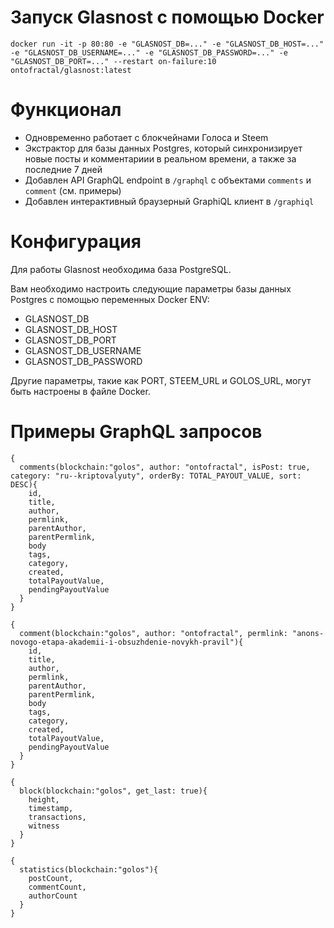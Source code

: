 # Запуск Glasnost с помощью Docker

```
docker run -it -p 80:80 -e "GLASNOST_DB=..." -e "GLASNOST_DB_HOST=..." -e "GLASNOST_DB_USERNAME=..." -e "GLASNOST_DB_PASSWORD=..." -e "GLASNOST_DB_PORT=..." --restart on-failure:10 ontofractal/glasnost:latest
```

# Функционал

* Одновременно работает с блокчейнами Голоса и Steem
* Экстрактор для базы данных Postgres, который синхронизирует новые посты и комментариии в реальном времени, а также за последние 7 дней
* Добавлен API GraphQL endpoint в `/graphql` с объектами `comments` и `comment` (см. примеры)
* Добавлен интерактивный браузерный GraphiQL клиент в `/graphiql`

# Конфигурация

Для работы Glasnost необходима база PostgreSQL.

Вам необходимо настроить следующие параметры базы данных Postgres с помощью переменных Docker ENV:

* GLASNOST_DB
* GLASNOST_DB_HOST
* GLASNOST_DB_PORT
* GLASNOST_DB_USERNAME
* GLASNOST_DB_PASSWORD

Другие параметры, такие как PORT, STEEM_URL и GOLOS_URL, могут быть настроены в файле Docker.

# Примеры GraphQL запросов

```
{
  comments(blockchain:"golos", author: "ontofractal", isPost: true, category: "ru--kriptovalyuty", orderBy: TOTAL_PAYOUT_VALUE, sort: DESC){
    id,
    title,
    author,
    permlink,
    parentAuthor,
    parentPermlink,
    body
    tags,
    category,
    created,
    totalPayoutValue,
    pendingPayoutValue
  }
}
```


```
{
  comment(blockchain:"golos", author: "ontofractal", permlink: "anons-novogo-etapa-akademii-i-obsuzhdenie-novykh-pravil"){
    id,
    title,
    author,
    permlink,
    parentAuthor,
    parentPermlink,
    body
    tags,
    category,
    created,
    totalPayoutValue,
    pendingPayoutValue
  }
}
```

```
{
  block(blockchain:"golos", get_last: true){
    height,
    timestamp,
    transactions,
    witness
  }
}
```

```
{
  statistics(blockchain:"golos"){
    postCount,
    commentCount,
    authorCount
  }
}
```
